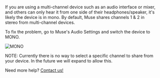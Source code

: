 If you are using a multi-channel device such as an audio interface or mixer, and others can only hear it from one side of their headphones/speaker, it's likely the device is in mono.
By default, Muse shares channels 1 & 2 in stereo from multi-channel devices.

To fix the problem, go to Muse's Audio Settings and switch the device to MONO.

![MONO](https://user-images.githubusercontent.com/7818811/152437376-f6ed80f9-1e54-4ee5-8bdf-7aeafe193831.png)

NOTE: Currently there is no way to select a specific channel to share from your device. In the future we will expand to allow this.

Need more help? [Contact us!](https://www.musesessions.co/contact)
